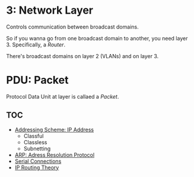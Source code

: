 # 3: Network Layer

Controls communication between broadcast domains.

So if you wanna go from one broadcast domain to another, you need layer 3. Specifically, a _Router_.

There's broadcast domains on layer 2 (VLANs) and on layer 3.

# PDU: Packet

Protocol Data Unit at layer is callaed a _Packet_.

## TOC

* [Addressing Scheme: IP Address](./ip)
  * Classful
  * Classless
  * Subnetting
* [ARP: Adress Resolution Protocol](./arp)
* [Serial Connections](./serial)
* [IP Routing Theory](./iprouting)
